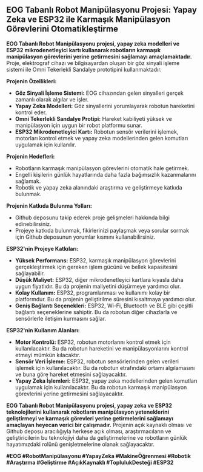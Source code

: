 ## EOG Tabanlı Robot Manipülasyonu Projesi: Yapay Zeka ve ESP32 ile Karmaşık Manipülasyon Görevlerini Otomatikleştirme

**EOG Tabanlı Robot Manipülasyonu projesi, yapay zeka modelleri ve ESP32 mikrodenetleyici kartı kullanarak robotların karmaşık manipülasyon görevlerini yerine getirmesini sağlamayı amaçlamaktadır.** Proje, elektrograf cihazı ve bilgisayardan oluşan bir göz sinyali işleme sistemi ile Omni Tekerlekli Sandalye prototipini kullanmaktadır.

**Projenin Özellikleri:**

* **Göz Sinyali İşleme Sistemi:** EOG cihazından gelen sinyalleri gerçek zamanlı olarak algılar ve işler.
* **Yapay Zeka Modelleri:** Göz sinyallerini yorumlayarak robotun hareketini kontrol eder.
* **Omni Tekerlekli Sandalye Protipi:** Hareket kabiliyeti yüksek ve manipülasyon için uygun bir robot platformu sunar.
* **ESP32 Mikrodenetleyici Kartı:** Robotun sensör verilerini işlemek, motorları kontrol etmek ve yapay zeka modellerinden gelen komutları uygulamak için kullanılır.

**Projenin Hedefleri:**

* Robotların karmaşık manipülasyon görevlerini otomatik hale getirmek.
* Engelli kişilerin günlük hayatlarında daha fazla bağımsızlık kazanmalarını sağlamak.
* Robotik ve yapay zeka alanındaki araştırma ve geliştirmeye katkıda bulunmak.

**Projenin Katkıda Bulunma Yolları:**

* Github deposunu takip ederek proje gelişmeleri hakkında bilgi edinebilirsiniz.
* Projeye katkıda bulunmak, fikirlerinizi paylaşmak veya sorular sormak için Github deposunun yorumlar kısmını kullanabilirsiniz.

**ESP32'nin Projeye Katkıları:**

* **Yüksek Performans:** ESP32, karmaşık manipülasyon görevlerini gerçekleştirmek için gereken işlem gücünü ve bellek kapasitesini sağlayabilir.
* **Düşük Maliyet:** ESP32, diğer mikrodenetleyici kartlara kıyasla daha uygun fiyatlıdır. Bu da projenin maliyetini düşürmeye yardımcı olur.
* **Kolay Kullanım:** ESP32, programlanması ve kullanımı kolay bir platformdur. Bu da projenin geliştirilme süresini kısaltmaya yardımcı olur.
* **Geniş Bağlantı Seçenekleri:** ESP32, Wi-Fi, Bluetooth ve BLE gibi çeşitli bağlantı seçeneklerine sahiptir. Bu da robotun diğer cihazlarla ve sensörlerle iletişim kurmasını sağlar.

**ESP32'nin Kullanım Alanları:**

* **Motor Kontrolü:** ESP32, robotun motorlarını kontrol etmek için kullanılacaktır. Bu da robotun hareketini ve manipülasyonlarını kontrol etmeyi mümkün kılacaktır.
* **Sensör Veri İşleme:** ESP32, robotun sensörlerinden gelen verileri işlemek için kullanılacaktır. Bu da robotun etrafındaki ortamı algılamasını ve buna göre hareket etmesini sağlayacaktır.
* **Yapay Zeka İşlemleri:** ESP32, yapay zeka modellerinden gelen komutları uygulamak için kullanılacaktır. Bu da robotun karmaşık manipülasyon görevlerini yerine getirmesini sağlayacaktır.

**EOG Tabanlı Robot Manipülasyonu projesi, yapay zeka ve ESP32 teknolojilerini kullanarak robotların manipülasyon yeteneklerini geliştirmeyi ve karmaşık görevleri yerine getirmelerini sağlamayı amaçlayan heyecan verici bir çalışmadır.** Projenin açık kaynaklı olması ve Github deposu aracılığıyla herkese açık olması, araştırmacıların ve geliştiricilerin bu teknolojiyi daha da geliştirmelerine ve robotların günlük hayatımızdaki rolünü genişletmelerine olanak sağlayacaktır.

**#EOG #RobotManipülasyonu #YapayZeka #MakineÖğrenmesi #Robotik #Araştırma #Geliştirme #AçıkKaynaklı #ToplulukDesteği #ESP32**
